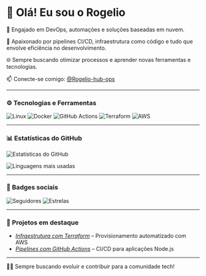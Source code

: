 # 👋 Olá! Eu sou o Rogelio

🔧 Engajado em DevOps, automações e soluções baseadas em nuvem.

🚀 Apaixonado por pipelines CI/CD, infraestrutura como código e tudo que envolve eficiência no desenvolvimento.

🌐 Sempre buscando otimizar processos e aprender novas ferramentas e tecnologias.

📫 Conecte-se comigo: [@Rogelio-hub-ops](https://github.com/Rogelio-hub-ops)

---

### ⚙ Tecnologias e Ferramentas

![Linux](https://img.shields.io/badge/Linux-FCC624?style=flat&logo=linux&logoColor=black)
![Docker](https://img.shields.io/badge/Docker-2496ED?style=flat&logo=docker&logoColor=white)
![GitHub Actions](https://img.shields.io/badge/GitHub%20Actions-2088FF?style=flat&logo=github-actions&logoColor=white)
![Terraform](https://img.shields.io/badge/Terraform-623CE4?style=flat&logo=terraform&logoColor=white)
![AWS](https://img.shields.io/badge/AWS-232F3E?style=flat&logo=amazon-aws&logoColor=white)

---

### 📊 Estatísticas do GitHub

![Estatísticas do GitHub](https://github-readme-stats.vercel.app/api?username=Rogelio-hub-ops&show_icons=true&count_private=true&theme=tokyonight)

![Linguagens mais usadas](https://github-readme-stats.vercel.app/api/top-langs/?username=Rogelio-hub-ops&layout=compact&theme=tokyonight)

---

### 🚀 Badges sociais

![Seguidores](https://img.shields.io/github/followers/Rogelio-hub-ops?label=Seguidores&style=social)
![Estrelas](https://img.shields.io/github/stars/Rogelio-hub-ops?style=social)

---

### 💼 Projetos em destaque

- [*Infraestrutura com Terraform*](https://github.com/Rogelio-hub-ops/nomedoprojeto) – Provisionamento automatizado com AWS
- [*Pipelines com GitHub Actions*](https://github.com/Rogelio-hub-ops/nomedoprojeto2) – CI/CD para aplicações Node.js

---

👨‍💻 Sempre buscando evoluir e contribuir para a comunidade tech!
